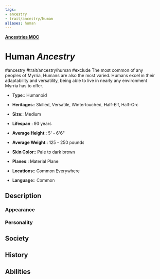 ```yaml
---
tags:
- ancestry
- trait/ancestry/human
aliases: human
---
```

**[Ancestries MOC](Myrria%20MOC.md#Ancestries)**
# Human *Ancestry*
#ancestry #trait/ancestry/human #exclude
The most common of any peoples of Myrria, Humans are also the most varied. Humans excel in their adaptability and versatility, being able to live in nearly any environment Myrria has to offer.

- **Type**:: Humanoid
- **Heritages**:: Skilled, Versatile, Wintertouched, Half-Elf, Half-Orc

- **Size**:: Medium
- **Lifespan**:: 90 years
- **Average Height**:: 5' - 6'6"
- **Average Weight**:: 125 - 250 pounds
- **Skin Color**:: Pale to dark brown

- **Planes**:: Material Plane
- **Locations**:: Common Everywhere
- **Language**:: Common

## Description
### Appearance


### Personality

## Society

## History

## Abilities
